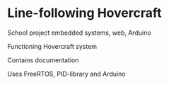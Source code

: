 # Line-following Hovercraft
School project embedded systems, web, Arduino

Functioning Hovercraft system

Contains documentation

Uses FreeRTOS, PID-library and Arduino
